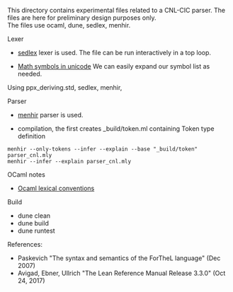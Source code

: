 This directory contains experimental files related to a CNL-CIC parser.
The files are here for preliminary design purposes only.  
The files use ocaml, dune, sedlex, menhir. 

Lexer
 * [sedlex](https://github.com/ocaml-community/sedlex) lexer is used.
   The file can be run interactively in a top loop.

 * [Math symbols in unicode](https://www.fileformat.info/info/unicode/category/Sm/list.htm)
   We can easily expand our symbol list as needed.

Using ppx_deriving.std, sedlex, menhir,


Parser
 * [menhir](https://github.com/pippijn/menhir) parser is used.

 * compilation, the first creates _build/token.ml containing Token type definition 

```
menhir --only-tokens --infer --explain --base "_build/token" parser_cnl.mly
menhir --infer --explain parser_cnl.mly
```

OCaml notes

 * [Ocaml lexical conventions](https://caml.inria.fr/pub/docs/manual-ocaml/lex.html)


Build
 * dune clean
 * dune build
 * dune runtest
 

References:
 * Paskevich "The syntax and semantics of the ForTheL language" 
   (Dec 2007)
 * Avigad, Ebner, Ullrich "The Lean Reference Manual Release 3.3.0" 
   (Oct 24, 2017)